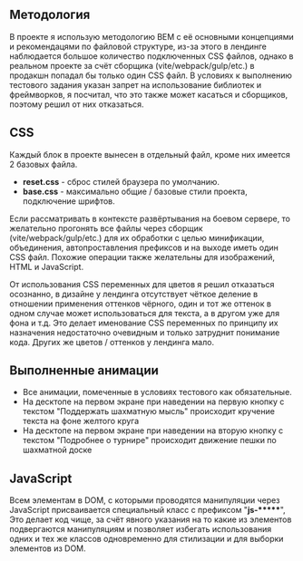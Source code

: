 <h2>Методология</h2>

<p>В проекте я использую методологию BEM с её основными концепциями и рекомендацями по файловой структуре, из-за этого в лендинге наблюдается большое количество подключенных CSS файлов, однако в реальном проекте за счёт сборщика (vite/webpack/gulp/etc.) в продакшн попадал бы только один CSS файл. В условиях к выполнению тестового задания указан запрет на использование библиотек и фреймворков, я посчитал, что это также может касаться и сборщиков, поэтому решил от них отказаться.</p>

<h2>CSS</h2>

<p>Каждый блок в проекте вынесен в отдельный файл, кроме них имеется 2 базовых файла.</p>

<ul>
<li><b>reset.css</b> - сброс стилей браузера по умолчанию.</li>
<li><b>base.css</b> - максимально общие / базовые стили проекта, подключение шрифтов.</li>
</ul>

<p>Если рассматривать в контексте развёртывания на боевом сервере, то желательно прогонять все файлы через сборщик (vite/webpack/gulp/etc.) для их обработки с целью минификации, объединения, автопроставления префиксов и на выходе иметь один CSS файл. Похожие операции также желательны для изображений, HTML и JavaScript.</p>

<p>От использования CSS переменных для цветов я решил отказаться осознанно, в дизайне у лендинга отсутствует чёткое деление в отношении применения оттенков чёрного, один и тот же оттенок в одном случае может использоваться для текста, а в другом уже для фона и т.д. Это делает именование CSS переменных по принципу их назначения недостаточно очевидным и только затруднит понимание кода. Других же цветов / оттенков у лендинга мало.</p>

<h2>Выполненные анимации</h2>

<ul>
<li>Все анимации, помеченные в условиях тестового как обязательные.
<li>На десктопе на первом экране при наведении на первую кнопку с текстом "Поддержать шахматную мысль" происходит кручение текста на фоне желтого круга</li>
<li>На десктопе на первом экране при наведении на вторую кнопку с текстом "Подробнее о турнире" происходит движение пешки по шахматной доске</li>
</ul>

<h2>JavaScript</h2>

<p>Всем элементам в DOM, с которыми проводятся манипуляции через JavaScript присваивается специальный класс с префиксом "<b>js-*****</b>",
Это делает код чище, за счёт явного указания на то какие из элементов подвергаются манипуляциям и позволяет избегать использования одних и тех же классов одновременно для стилизации и для выборки элементов из DOM.</p>
